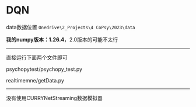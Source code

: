 # DQN

data数据位置  `Onedrive\2_Projects\4 CoPsy\2023\data`

**我的numpy版本：1.26.4**，2.0版本的可能不太行

---

直接运行下面两个文件即可

psychopytest/psychopy_test.py

realtimemne/getData.py



---
没有使用CURRYNetStreaming数据模拟器
